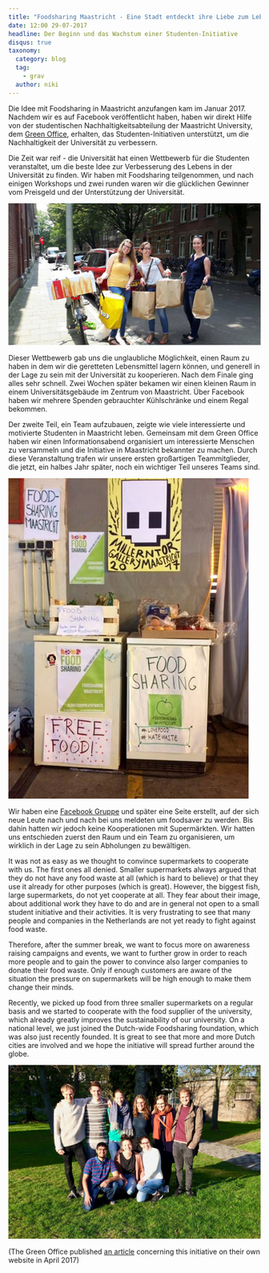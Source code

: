 ```yaml
---
title: "Foodsharing Maastricht - Eine Stadt entdeckt ihre Liebe zum Lebensmittel-Retten"
date: 12:00 29-07-2017
headline: Der Beginn und das Wachstum einer Studenten-Initiative
disqus: true
taxonomy:
  category: blog
  tag:
    - grav
  author: niki
---
```


Die Idee mit Foodsharing in Maastricht anzufangen kam im Januar 2017. Nachdem wir es auf Facebook veröffentlicht haben, haben wir direkt Hilfe von der studentischen Nachhaltigkeitsabteilung der Maastricht University, dem [Green Office](https://www.greenofficemaastricht.nl/), erhalten, das Studenten-Initiativen unterstützt, um die Nachhaltigkeit der Universität zu verbessern.

Die Zeit war reif - die Universität hat einen Wettbewerb für die Studenten veranstaltet, um die beste Idee zur Verbesserung des Lebens in der Universität zu finden. Wir haben mit Foodsharing teilgenommen, und nach einigen Workshops und zwei runden waren wir die glücklichen Gewinner vom Preisgeld und der Unterstützung der Universität.

![Our logo](fsmaastricht_foodsavers.jpg)

Dieser Wettbewerb gab uns die unglaubliche Möglichkeit, einen Raum zu haben in dem wir die geretteten Lebensmittel lagern können, und generell in der Lage zu sein mit der Universität zu kooperieren. Nach dem Finale ging alles sehr schnell. Zwei Wochen später bekamen wir einen kleinen Raum in einem Universitätsgebäude im Zentrum von Maastricht. Über Facebook haben wir mehrere Spenden gebrauchter Kühlschränke und einem Regal bekommen.

Der zweite Teil, ein Team aufzubauen, zeigte wie viele interessierte und motivierte Studenten in Maastricht leben. Gemeinsam mit dem Green Office haben wir einen Informationsabend organisiert um interessierte Menschen zu versammeln und die Initiative in Maastricht bekannter zu machen. Durch diese Veranstaltung trafen wir unsere ersten großartigen Teammitglieder, die jetzt, ein halbes Jahr später, noch ein wichtiger Teil unseres Teams sind.

![Parts of the team](fsmaastricht_fsp2.jpg)

Wir haben eine [Facebook Gruppe](https://www.facebook.com/FoodSharingMaastricht/) und später eine Seite erstellt, auf der sich neue Leute nach und nach bei uns meldeten um foodsaver zu werden. Bis dahin hatten wir jedoch keine Kooperationen mit Supermärkten. Wir hatten uns entschieden zuerst den Raum und ein Team zu organisieren, um wirklich in der Lage zu sein Abholungen zu bewältigen.

It was not as easy as we thought to convince supermarkets to cooperate with us. The first ones all denied. Smaller supermarkets always argued that they do not have any food waste at all (which is hard to believe) or that they use it already for other purposes (which is great). However, the biggest fish, large supermarkets, do not yet cooperate at all. They fear about their image, about additional work they have to do and are in general not open to a small student initiative and their activities. It is very frustrating to see that many people and companies in the Netherlands are not yet ready to fight against food waste.

Therefore, after the summer break, we want to focus more on awareness raising campaigns and events, we want to further grow in order to reach more people and to gain the power to convince also larger companies to donate their food waste. Only if enough customers are aware of the situation the pressure on supermarkets will be high enough to make them change their minds.

Recently, we picked up food from three smaller supermarkets on a regular basis and we started to cooperate with the food supplier of the university, which already greatly improves the sustainability of our university. On a national level, we just joined the Dutch-wide Foodsharing foundation, which was also just recently founded. It is great to see that more and more Dutch cities are involved and we hope the initiative will spread further around the globe.

![Incomplete group picture](fsmaastricht_team.jpg)

(The Green Office published [an article](https://www.greenofficemaastricht.nl/single-post/2017/04/18/FoodSharing-Maastricht-Chasing-away-food-wastage) concerning this initiative on their own website in April 2017)